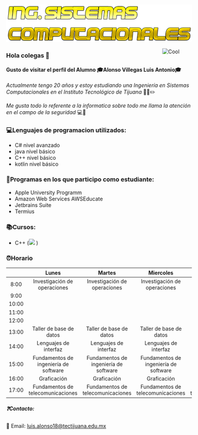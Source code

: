 ![](https://github.com/Luis-Alonso18/Luis-Alonso18/blob/master/Cool%20Text%20-%20Ing%20Sistemas%20Computacionales%20363672177615194.png)

<a href="http://es.cooltext.com" target="_top"><img src="https://cooltext.com/images/ct_pixel.gif" align="Right" width="80" height="15" alt="Cool Text: Generador de Logotipos y Gráficos." border="0" /></a>

### Hola colegas 👋


#### Gusto de visitar el perfil del Alumno 🎓Alonso Villegas Luis Antonio🎓

_Actualmente tengo 20 años y estoy estudiando una Ingeniería en Sistemas Computacionales en el Instituto Tecnológico de Tijuana_ 🏫📕✏️

_Me gusta todo lo referente a la informatica sobre todo me llama la atención en el campo de la seguridad_ 💻🔐

### 💻Lenguajes de programacion utilizados:
- C# nivel avanzado
- java nivel básico
- C++ nivel básico
- kotlin nivel básico


### 💾Programas en los que participo como estudiante:
- Apple University Programm 
- Amazon Web Services AWSEducate 
- Jetbrains Suite
- Termius


### 📚Cursos:
- C++ (![](https://www.sololearn.com/Certificate/1051-10608935/pdf/) )



### ⏰Horario
|            |  **Lunes** | **Martes**  | **Miercoles**   | **Jueves** |
|:---:|:---:|:---:|:---:|:---:|
|  8:00|Investigación de operaciones| Investigación de operaciones  | Investigación de operaciones  | Investigación de operaciones  |
| 9:00|   |   |   |   |
| 10:00|   |   |   |   |
| 11:00|   |   |   |   |
| 12:00|   |   |   |   |
| 13:00|  Taller de base de datos |Taller de base de datos   |Taller de base de datos   | Taller de base de datos  |
| 14:00|  Lenguajes de interfaz |Lenguajes de interfaz   | Lenguajes de interfaz  | Lenguajes de interfaz  |
| 15:00| Fundamentos de ingeniería de software  | Fundamentos de ingeniería de software   |  Fundamentos de ingeniería de software  | Fundamentos de ingeniería de software   |
| 16:00|  Graficación | Graficación  | Graficación  |  Graficación |
| 17:00  | Fundamentos de telecomunicaciones  | Fundamentos de telecomunicaciones  | Fundamentos de telecomunicaciones  | Fundamentos de telecomunicaciones  |




##### ❓Contacto:
📧 Email: luis.alonso18@tectijuana.edu.mx

